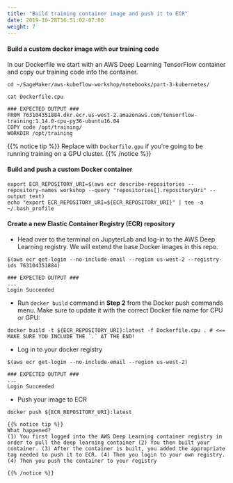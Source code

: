 ```yaml
---
title: "Build training container image and push it to ECR"
date: 2019-10-28T16:51:02-07:00
weight: 7
---
```


#### Build a custom docker image with our training code

In our Dockerfile we start with an AWS Deep Learning TensorFlow container and copy our training code into the container.

```
cd ~/SageMaker/aws-kubeflow-workshop/notebooks/part-3-kubernetes/

cat Dockerfile.cpu

### EXPECTED OUTPUT ###
FROM 763104351884.dkr.ecr.us-west-2.amazonaws.com/tensorflow-training:1.14.0-cpu-py36-ubuntu16.04
COPY code /opt/training/
WORKDIR /opt/training
```

{{% notice tip %}}
Replace with `Dockerfile.gpu` if you're going to be running training on a GPU cluster.
{{% /notice %}}

#### Build and push a custom Docker container
```
export ECR_REPOSITORY_URI=$(aws ecr describe-repositories --repository-names workshop --query "repositories[].repositoryUri" --output text)
echo "export ECR_REPOSITORY_URI=${ECR_REPOSITORY_URI}" | tee -a ~/.bash_profile
```

#### Create a new Elastic Container Registry (ECR) repository

* Head over to the terminal on JupyterLab and log-in to the AWS Deep Learning registry.  We will extend the base Docker images in this repo.
```
$(aws ecr get-login --no-include-email --region us-west-2 --registry-ids 763104351884)

### EXPECTED OUTPUT ###
...
Login Succeeded
```
* Run `docker build` command in **Step 2** from the Docker push commands menu. Make sure to update it with the correct Docker file name for CPU or GPU:
```
docker build -t ${ECR_REPOSITORY_URI}:latest -f Dockerfile.cpu . # <== MAKE SURE YOU INCLUDE THE `.` AT THE END!
```

* Log in to your docker registry
```
$(aws ecr get-login --no-include-email --region us-west-2)

### EXPECTED OUTPUT ###
...
Login Succeeded
```

* Push your image to ECR
```
docker push ${ECR_REPOSITORY_URI}:latest

{{% notice tip %}}
What happened?
(1) You first logged into the AWS Deep Learning container registry in order to pull the deep learning container (2) You then built your container. (3) After the container is built, you added the appropriate tag needed to push it to ECR. (4) Then you login to your own registry. (4) Then you push the container to your registry

{{% /notice %}}
